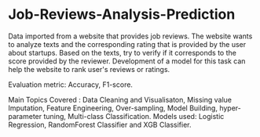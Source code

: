 # Job-Reviews-Analysis-Prediction
Data imported from a website that provides job reviews. The website wants to analyze texts and the corresponding rating that is provided by the user about startups. Based on the texts, try to verify if it corresponds to the score provided by the reviewer. Development of a model for this task can help the website to rank user's reviews or ratings.

Evaluation metric: Accuracy, F1-score.

Main Topics Covered : Data Cleaning and Visualisaton, Missing value Imputation, Feature Engineering, Over-sampling, Model Building, hyper-parameter tuning, Multi-class Classification. Models used: Logistic Regression, RandomForest Classifier and XGB Classifier.
